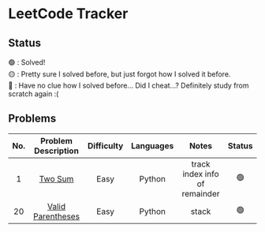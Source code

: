 # LeetCode Tracker

## Status
:green_circle: : Solved! <br>
:yellow_circle: : Pretty sure I solved before, but just forgot how I solved it before. <br>
:red_circle: : Have no clue how I solved before... Did I cheat...? Definitely study from scratch again :( <br>

## Problems

| No. | Problem Description | Difficulty | Languages | Notes | Status |
| :---: | :----------------: | :----------: | :---------: | :------: | :------: |
| 1 | [Two Sum](https://leetcode.com/problems/two-sum/) | Easy | Python | track index info of remainder | :green_circle: |
| 20 | [Valid Parentheses](https://leetcode.com/problems/valid-parentheses/) | Easy | Python | stack | :green_circle: |
